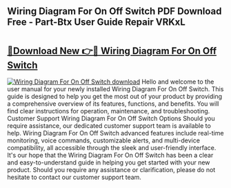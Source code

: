 ## Wiring Diagram For On Off Switch PDF Download Free - Part-Btx User Guide Repair VRKxL

# <h2><a href="http://dfies81.blite.top/?on=Wiring+Diagram+For+On+Off+Switch">🔗Download New 👉🔴 Wiring Diagram For On Off Switch</a></h2>

[![Wiring Diagram For On Off Switch download](https://i.imgur.com/lujVjoI.png)](http://dfies81.blite.top/?on=Wiring+Diagram+For+On+Off+Switch)
Hello and welcome to the user manual for your newly installed Wiring Diagram For On Off Switch. This guide is designed to help you get the most out of your product by providing a comprehensive overview of its features, functions, and benefits. You will find clear instructions for operation, maintenance, and troubleshooting. Customer Support Wiring Diagram For On Off Switch Options Should you require assistance, our dedicated customer support team is available to help. Wiring Diagram For On Off Switch advanced features include real-time monitoring, voice commands, customizable alerts, and multi-device compatibility, all accessible through the sleek and user-friendly interface. It's our hope that the Wiring Diagram For On Off Switch has been a clear and easy-to-understand guide in helping you get started with your new product. Should you require any assistance or clarification, please do not hesitate to contact our customer support team.

